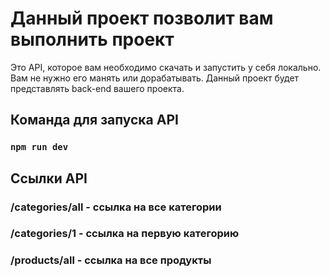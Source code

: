 # Данный проект позволит вам выполнить проект

Это API, которое вам необходимо скачать и запустить у себя локально. Вам не нужно его манять или дорабатывать. Данный проект будет представлять back-end вашего проекта.

## Команда для запуска API

### `npm run dev `

## Ссылки API

### /categories/all - ссылка на все категории
### /categories/1   - ссылка на первую категорию
### /products/all   - ссылка на все продукты